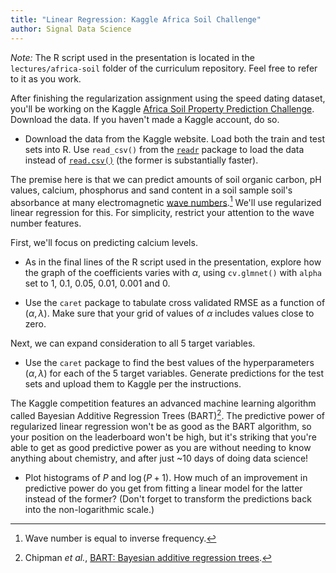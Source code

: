 ```yaml
---
title: "Linear Regression: Kaggle Africa Soil Challenge"
author: Signal Data Science
---
```


*Note:* The R script used in the presentation is located in the `lectures/africa-soil` folder of the curriculum repository. Feel free to refer to it as you work.

After finishing the regularization assignment using the speed dating dataset, you'll be working on the Kaggle [Africa Soil Property Prediction Challenge](https://www.kaggle.com/c/afsis-soil-properties). Download the data. If you haven't made a Kaggle account, do so.

* Download the data from the Kaggle website. Load both the train and test sets into R. Use `read_csv()` from the [`readr`](https://cran.r-project.org/web/packages/readr/) package to load the data instead of [`read.csv()`](https://stat.ethz.ch/R-manual/R-devel/library/utils/html/read.table.html) (the former is substantially faster).

The premise here is that we can predict amounts of soil organic carbon, pH values, calcium, phosphorus and sand content in a soil sample soil's absorbance at many electromagnetic [wave numbers](https://en.wikipedia.org/wiki/Wavenumber).[^inv] We'll use regularized linear regression for this. For simplicity, restrict your attention to the wave number features.

[^inv]: Wave number is equal to inverse frequency.

First, we'll focus on predicting calcium levels.

* As in the final lines of the R script used in the presentation, explore how the graph of the coefficients varies with $\alpha$, using `cv.glmnet()` with `alpha` set to 1, 0.1, 0.05, 0.01, 0.001 and 0.

* Use the `caret` package to tabulate cross validated RMSE as a function of $(\alpha, \lambda)$. Make sure that your grid of values of $\alpha$ includes values close to zero.

Next, we can expand consideration to all 5 target variables.

* Use the `caret` package to find the best values of the hyperparameters $(\alpha, \lambda)$ for each of the 5 target variables. Generate predictions for the test sets and upload them to Kaggle per the instructions. 

The Kaggle competition features an advanced machine learning algorithm called Bayesian Additive Regression Trees (BART)[^bart]. The predictive power of regularized linear regression won't be as good as the BART algorithm, so your position on the leaderboard won't be high, but it's striking that you're able to get as good predictive power as you are without needing to know anything about chemistry, and after just ~10 days of doing data science!

* Plot histograms of $P$ and $\log(P + 1)$. How much of an improvement in predictive power do you get from fitting a linear model for the latter instead of the former? (Don't forget to transform the predictions back into the non-logarithmic scale.)

[^bart]: Chipman *et al.*, [BART: Bayesian additive regression trees](https://arxiv.org/abs/0806.3286).